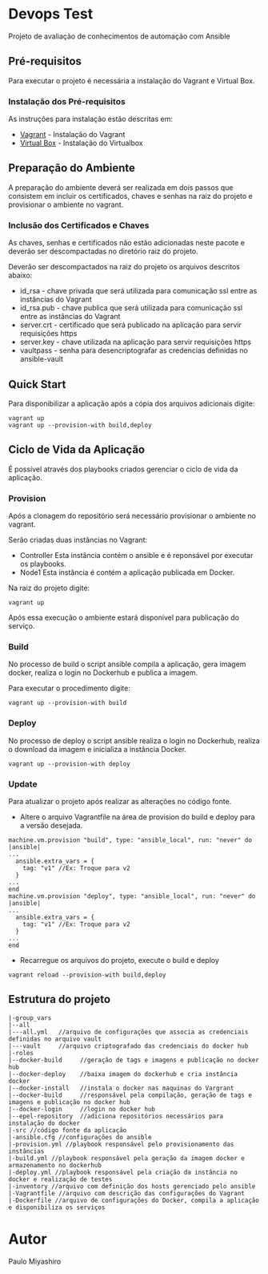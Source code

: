 # Devops Test
Projeto de avaliação de conhecimentos de automação com Ansible
## Pré-requisitos
Para executar o projeto é necessária a instalação do Vagrant e Virtual Box.
### Instalação dos Pré-requisitos
As instruções para instalação estão descritas em:
* [Vagrant](https://www.vagrantup.com/docs/installation/) - Instalação do Vagrant
* [Virtual Box](https://www.virtualbox.org/manual/UserManual.html#intro-installing) - Instalação do Virtualbox
## Preparação do Ambiente
A preparação do ambiente deverá ser realizada em dois passos que consistem em incluir os certificados, chaves e senhas na raiz do projeto e provisionar o ambiente no vagrant.
### Inclusão dos Certificados e Chaves
As chaves, senhas e certificados não estão adicionadas neste pacote e deverão ser descompactadas no diretório raiz do projeto.

Deverão ser descompactados na raiz do projeto os arquivos descritos abaixo: 
* id_rsa - chave privada que será utilizada para comunicação ssl entre as instâncias do Vagrant
* id_rsa.pub - chave publica que será utilizada para comunicação ssl entre as instâncias do Vagrant
* server.crt - certificado que será publicado na aplicação para servir requisições https
* server.key - chave utilizada na aplicação para servir requisições https
* vaultpass - senha para desencriptografar as credencias definidas no ansible-vault

## Quick Start
Para disponibilizar a aplicação após a cópia dos arquivos adicionais digite:
```
vagrant up
vagrant up --provision-with build,deploy
```

## Ciclo de Vida da Aplicação
É possível através dos playbooks criados gerenciar o ciclo de vida da aplicação.

### Provision
Após a clonagem do repositório será necessário provisionar o ambiente no vagrant.

Serão criadas duas instâncias no Vagrant:
* Controller
Esta instância contém o ansible e é reponsável por executar os playbooks.
* Node1
Esta instância é contém a aplicação publicada em Docker.

Na raiz do projeto digite:
```
vagrant up
```
Após essa execução o ambiente estará disponível para publicação do serviço.
### Build
No processo de build o script ansible compila a aplicação, gera imagem docker, realiza o login no Dockerhub e publica a imagem.

Para executar o procedimento digite:
```
vagrant up --provision-with build
```
### Deploy
No processo de deploy o script ansible realiza o login no Dockerhub, realiza o download da imagem e inicializa a instância Docker.
```
vagrant up --provision-with deploy
```
### Update
Para atualizar o projeto após realizar as alterações no código fonte.

- Altere o arquivo Vagrantfile na área de provision do build e deploy para a versão desejada.
```
machine.vm.provision "build", type: "ansible_local", run: "never" do |ansible|
...
  ansible.extra_vars = {
    tag: "v1" //Ex: Troque para v2 
  }
...
end
machine.vm.provision "deploy", type: "ansible_local", run: "never" do |ansible|
...
  ansible.extra_vars = {
    tag: "v1" //Ex: Troque para v2 
  }
...
end
```
- Recarregue os arquivos do projeto, execute o build e deploy
```
vagrant reload --provision-with build,deploy
```
## Estrutura do projeto
```
|-group_vars
|--all
|---all.yml   //arquivo de configurações que associa as credenciais definidas no arquivo vault
|---vault     //arquivo criptografado das credenciais do docker hub
|-roles
|--docker-build     //geração de tags e imagens e publicação no docker hub
|--docker-deploy    //baixa imagem do dockerhub e cria instância docker
|--docker-install   //instala o docker nas maquinas do Vargrant
|--docker-build     //responsável pela compilação, geração de tags e imagens e publicação no docker hub
|--docker-login     //login no docker hub
|--epel-repository  //adiciona repositórios necessários para instalação do docker
|-src //código fonte da aplicação
|-ansible.cfg //configurações do ansible
|-provision.yml //playbook responsável pelo provisionamento das instâncias
|-build.yml //playbook responsável pela geração da imagem docker e armazenamento no dockerhub 
|-deploy.yml //playbook responsável pela criação da instância no docker e realização de testes
|-inventory //arquivo com definição dos hosts gerenciado pelo ansible
|-Vagrantfile //arquivo com descrição das configurações do Vagrant
|-Dockerfile //arquivo de configurações do Docker, compila a aplicação e disponibiliza os serviços
```
# Autor
Paulo Miyashiro

